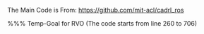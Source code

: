 The Main Code is From:
https://github.com/mit-acl/cadrl_ros

%%% Temp-Goal for RVO (The code starts from line 260 to 706)
